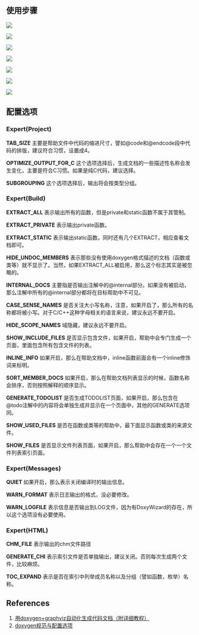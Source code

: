 ## 使用步骤

![](img/doxygen-graphviz-Manual-1/wizard_project.png?raw=true)

![](img/doxygen-graphviz-Manual-1/wizard_mode.png?raw=true)

![](img/doxygen-graphviz-Manual-1/wizard_output.png?raw=true)

![](img/doxygen-graphviz-Manual-1/wizard_diagrams.png?raw=true)

![](img/doxygen-graphviz-Manual-1/expert_project.png?raw=true)

![](img/doxygen-graphviz-Manual-1/expert_build.jpg?raw=true)

![](img/doxygen-graphviz-Manual-1/expert_dot.png?raw=true)

## 配置选项

### Expert(Project)

**TAB_SIZE** 主要是帮助文件中代码的缩进尺寸，譬如@code和@endcode段中代码的排版，建议符合习惯，设置成4。

**OPTIMIZE_OUTPUT_FOR_C** 这个选项选择后，生成文档的一些描述性名称会发生变化，主要是符合C习惯。如果是纯C代码，建议选择。

**SUBGROUPING** 这个选项选择后，输出将会按类型分组。

### Expert(Build)

**EXTRACT_ALL** 表示输出所有的函数，但是private和static函数不属于其管制。

**EXTRACT_PRIVATE** 表示输出private函数。

**EXTRACT_STATIC** 表示输出static函数。同时还有几个EXTRACT，相应查看文档即可。

**HIDE_UNDOC_MEMBERS** 表示那些没有使用doxygen格式描述的文档（函数或类等）就不显示了。当然，如果EXTRACT_ALL被启用，那么这个标志其实是被忽略的。

**INTERNAL_DOCS** 主要指是否输出注解中的@internal部分。如果没有被启动，那么注解中所有的@internal部分都将在目标帮助中不可见。

**CASE_SENSE_NAMES** 是否关注大小写名称，注意，如果开启了，那么所有的名称都将被小写。对于C/C++这种字母相关的语言来说，建议永远不要开启。

**HIDE_SCOPE_NAMES** 域隐藏，建议永远不要开启。

**SHOW_INCLUDE_FILES** 是否显示包含文件，如果开启，帮助中会专门生成一个页面，里面包含所有包含文件的列表。

**INLINE_INFO** 如果开启，那么在帮助文档中，inline函数前面会有一个inline修饰词来标明。

**SORT_MEMBER_DOCS** 如果开启，那么在帮助文档列表显示的时候，函数名称会排序，否则按照解释的顺序显示。

**GENERATE_TODOLIST** 是否生成TODOLIST页面，如果开启，那么包含在@todo注解中的内容将会单独生成并显示在一个页面中，其他的GENERATE选项同。

**SHOW_USED_FILES** 是否在函数或类等的帮助中，最下面显示函数或类的来源文件。

**SHOW_FILES** 是否显示文件列表页面，如果开启，那么帮助中会存在一个一个文件列表索引页面。

### Expert(Messages)

**QUIET** 如果开启，那么表示关闭编译时的输出信息。

**WARN_FORMAT** 表示日志输出的格式，没必要修改。

**WARN_LOGFILE** 表示信息是否输出到LOG文件，因为有DoxyWizard的存在，所以这个选项没有必要使用。

### Expert(HTML)

**CHM_FILE** 表示输出的chm文件路径

**GENERATE_CHI** 表示索引文件是否单独输出，建议关闭。否则每次生成两个文件，比较麻烦。  
           
**TOC_EXPAND** 表示是否在索引中列举成员名称以及分组（譬如函数，枚举）名称。

## References
1. [用doxygen+graphviz自动化生成代码文档（附详细教程）](http://www.cnblogs.com/tianzhijiexian/p/4392924.html)
2. [doxygen规范与配置选项](http://blog.chinaunix.net/uid-23670869-id-2948890.html)
